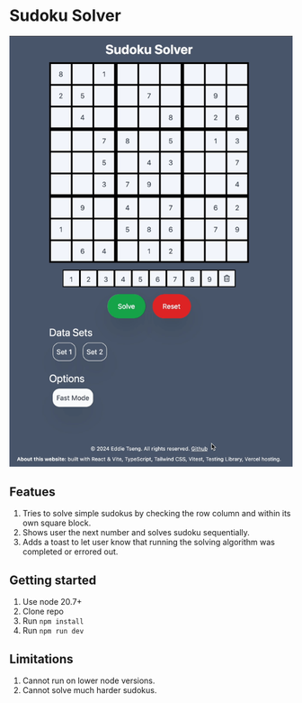 # Sudoku Solver

![gif of sudoku solver placing each number down](src/screenshots/screenshot1.gif)

## Featues
1. Tries to solve simple sudokus by checking the row column and within its own square block.
2. Shows user the next number and solves sudoku sequentially.
3. Adds a toast to let user know that running the solving algorithm was completed or errored out.

## Getting started
1. Use node 20.7+
2. Clone repo
3. Run `npm install`
4. Run `npm run dev`


## Limitations
1. Cannot run on lower node versions.
2. Cannot solve much harder sudokus.